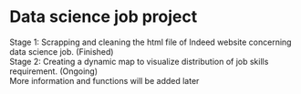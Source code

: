 # Data science job project
Stage 1: Scrapping and cleaning the html file of Indeed website concerning data science job. (Finished) <br>
Stage 2: Creating a dynamic map to visualize distribution of job skills requirement. (Ongoing) <br>
More information and functions will be added later
